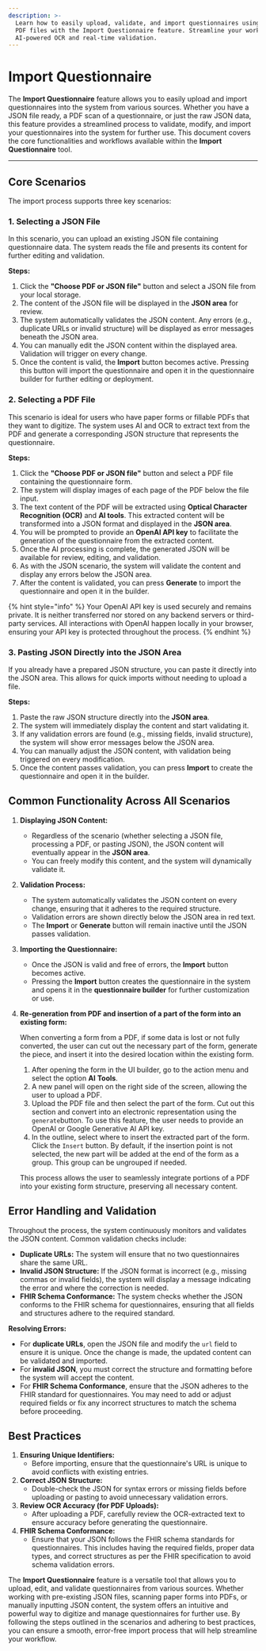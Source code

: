 ```yaml
---
description: >-
  Learn how to easily upload, validate, and import questionnaires using JSON or
  PDF files with the Import Questionnaire feature. Streamline your workflow with
  AI-powered OCR and real-time validation.
---
```


# Import Questionnaire

The **Import Questionnaire** feature allows you to easily upload and import questionnaires into the system from various sources. Whether you have a JSON file ready, a PDF scan of a questionnaire, or just the raw JSON data, this feature provides a streamlined process to validate, modify, and import your questionnaires into the system for further use. This document covers the core functionalities and workflows available within the **Import Questionnaire** tool.

***

## **Core Scenarios**

The import process supports three key scenarios:

### **1. Selecting a JSON File**

In this scenario, you can upload an existing JSON file containing questionnaire data. The system reads the file and presents its content for further editing and validation.

**Steps:**

1. Click the **"Choose PDF or JSON file"** button and select a JSON file from your local storage.
2. The content of the JSON file will be displayed in the **JSON area** for review.
3. The system automatically validates the JSON content. Any errors (e.g., duplicate URLs or invalid structure) will be displayed as error messages beneath the JSON area.
4. You can manually edit the JSON content within the displayed area. Validation will trigger on every change.
5. Once the content is valid, the **Import** button becomes active. Pressing this button will import the questionnaire and open it in the questionnaire builder for further editing or deployment.

### **2. Selecting a PDF File**

This scenario is ideal for users who have paper forms or fillable PDFs that they want to digitize. The system uses AI and OCR to extract text from the PDF and generate a corresponding JSON structure that represents the questionnaire.

**Steps:**

1. Click the **"Choose PDF or JSON file"** button and select a PDF file containing the questionnaire form.
2. The system will display images of each page of the PDF below the file input.
3. The text content of the PDF will be extracted using **Optical Character Recognition (OCR)** and **AI tools**. This extracted content will be transformed into a JSON format and displayed in the **JSON area**.
4. You will be prompted to provide an **OpenAI API key** to facilitate the generation of the questionnaire from the extracted content.
5. Once the AI processing is complete, the generated JSON will be available for review, editing, and validation.
6. As with the JSON scenario, the system will validate the content and display any errors below the JSON area.
7. After the content is validated, you can press **Generate** to import the questionnaire and open it in the builder.

{% hint style="info" %}
Your OpenAI API key is used securely and remains private. It is neither transferred nor stored on any backend servers or third-party services. All interactions with OpenAI happen locally in your browser, ensuring your API key is protected throughout the process.
{% endhint %}

### **3. Pasting JSON Directly into the JSON Area**

If you already have a prepared JSON structure, you can paste it directly into the JSON area. This allows for quick imports without needing to upload a file.

**Steps:**

1. Paste the raw JSON structure directly into the **JSON area**.
2. The system will immediately display the content and start validating it.
3. If any validation errors are found (e.g., missing fields, invalid structure), the system will show error messages below the JSON area.
4. You can manually adjust the JSON content, with validation being triggered on every modification.
5. Once the content passes validation, you can press **Import** to create the questionnaire and open it in the builder.

## **Common Functionality Across All Scenarios**

1. **Displaying JSON Content:**
   * Regardless of the scenario (whether selecting a JSON file, processing a PDF, or pasting JSON), the JSON content will eventually appear in the **JSON area**.
   * You can freely modify this content, and the system will dynamically validate it.
2. **Validation Process:**
   * The system automatically validates the JSON content on every change, ensuring that it adheres to the required structure.
   * Validation errors are shown directly below the JSON area in red text.
   * The **Import** or **Generate** button will remain inactive until the JSON passes validation.
3. **Importing the Questionnaire:**
   * Once the JSON is valid and free of errors, the **Import** button becomes active.
   * Pressing the **Import** button creates the questionnaire in the system and opens it in the **questionnaire builder** for further customization or use.
4.  **Re-generation from PDF and insertion of a part of the form into an existing form:**&#x20;

    When converting a form from a PDF, if some data is lost or not fully converted, the user can cut out the necessary part of the form, generate the piece, and insert it into the desired location within the existing form.

    1. After opening the form in the UI builder, go to the action menu and select the option  **AI** **Tools**.
    2. A new panel will open on the right side of the screen, allowing the user to upload a PDF.
    3. Upload the PDF file and then select the part of the form. Cut out this section and convert into an electronic representation using the `generate`button. To use this feature, the user needs to provide an OpenAI or Google Generative AI API key.
    4. In the outline, select where to insert the extracted part of the form. Click the `Insert` button. By default, if the insertion point is not selected, the new part will be added at the end of the form as a group. This group can be ungrouped if needed.

    This process allows the user to seamlessly integrate portions of a PDF into your existing form structure, preserving all necessary content.

## **Error Handling and Validation**

Throughout the process, the system continuously monitors and validates the JSON content. Common validation checks include:

* **Duplicate URLs:** The system will ensure that no two questionnaires share the same URL.
* **Invalid JSON Structure:** If the JSON format is incorrect (e.g., missing commas or invalid fields), the system will display a message indicating the error and where the correction is needed.
* **FHIR Schema Conformance:** The system checks whether the JSON conforms to the FHIR schema for questionnaires, ensuring that all fields and structures adhere to the required standard.

**Resolving Errors:**

* For **duplicate URLs**, open the JSON file and modify the `url` field to ensure it is unique. Once the change is made, the updated content can be validated and imported.
* For **invalid JSON**, you must correct the structure and formatting before the system will accept the content.
* For **FHIR Schema Conformance**, ensure that the JSON adheres to the FHIR standard for questionnaires. You may need to add or adjust required fields or fix any incorrect structures to match the schema before proceeding.

## **Best Practices**

1. **Ensuring Unique Identifiers:**
   * Before importing, ensure that the questionnaire's URL is unique to avoid conflicts with existing entries.
2. **Correct JSON Structure:**
   * Double-check the JSON for syntax errors or missing fields before uploading or pasting to avoid unnecessary validation errors.
3. **Review OCR Accuracy (for PDF Uploads):**
   * After uploading a PDF, carefully review the OCR-extracted text to ensure accuracy before generating the questionnaire.
4. **FHIR Schema Conformance:**
   * Ensure that your JSON follows the FHIR schema standards for questionnaires. This includes having the required fields, proper data types, and correct structures as per the FHIR specification to avoid schema validation errors.

The **Import Questionnaire** feature is a versatile tool that allows you to upload, edit, and validate questionnaires from various sources. Whether working with pre-existing JSON files, scanning paper forms into PDFs, or manually inputting JSON content, the system offers an intuitive and powerful way to digitize and manage questionnaires for further use. By following the steps outlined in the scenarios and adhering to best practices, you can ensure a smooth, error-free import process that will help streamline your workflow.
